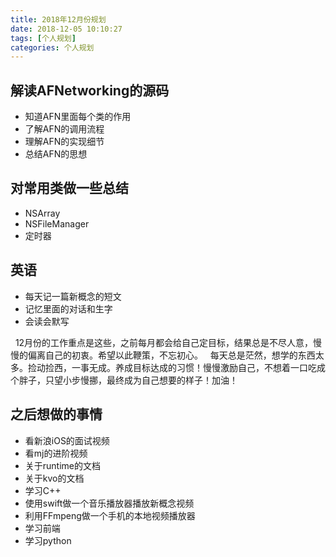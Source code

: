 ```yaml
---
title: 2018年12月份规划
date: 2018-12-05 10:10:27
tags: [个人规划]
categories: 个人规划
---
```


## 解读AFNetworking的源码
* 知道AFN里面每个类的作用
* 了解AFN的调用流程
* 理解AFN的实现细节
* 总结AFN的思想
<!---more--->

## 对常用类做一些总结
* NSArray
* NSFileManager
* 定时器

## 英语
* 每天记一篇新概念的短文
* 记忆里面的对话和生字
* 会读会默写

&nbsp;&nbsp;12月份的工作重点是这些，之前每月都会给自己定目标，结果总是不尽人意，慢慢的偏离自己的初衷。希望以此鞭策，不忘初心。
&nbsp;&nbsp;每天总是茫然，想学的东西太多。捡动捡西，一事无成。养成目标达成的习惯！慢慢激励自己，不想着一口吃成个胖子，只望小步慢挪，最终成为自己想要的样子！加油！

## 之后想做的事情
* 看新浪iOS的面试视频
* 看mj的进阶视频
* 关于runtime的文档
* 关于kvo的文档
* 学习C++
* 使用swift做一个音乐播放器播放新概念视频
* 利用FFmpeng做一个手机的本地视频播放器
* 学习前端
* 学习python
